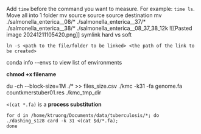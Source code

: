Add `time` before the command you want to measure. For example: `time ls`.
Move all into 1 folder mv source source source destination
mv ./salmonella_enterica__08/* ./salmonella_enterica__37/* ./salmonella_enterica__38/* ./salmonella_enterica__08_37_38_12k
![[Pasted image 20241211105420.png]]
symlink hard vs soft
```shell
ln -s <path to the file/folder to be linked> <the path of the link to be created>
```

conda info --envs
to view list of environments

**chmod +x filename**

du -ch --block-size=1M  ./* >> files_size.csv
./kmc -k31 -fa genome.fa countkmerstuber01.res ./kmc_tmp_dir

`<(cat *.fa)` is a **process substitution**

```
for d in /home/ktruong/Documents/data/tuberculosis/*; do ./dashing_s128 card -k 31 <(cat $d/*.fa); 
done
```